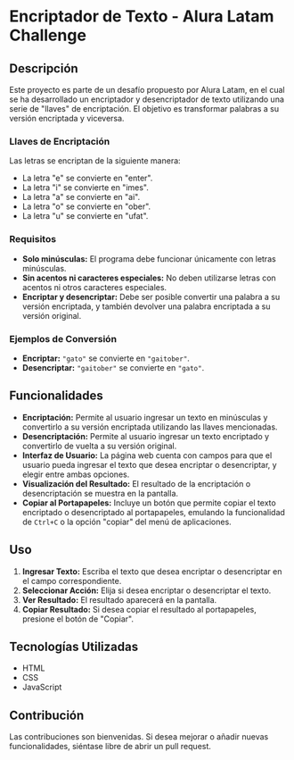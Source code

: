 # Encriptador de Texto - Alura Latam Challenge

## Descripción

Este proyecto es parte de un desafío propuesto por Alura Latam, en el cual se ha desarrollado un encriptador y desencriptador de texto utilizando una serie de "llaves" de encriptación. El objetivo es transformar palabras a su versión encriptada y viceversa.

### Llaves de Encriptación

Las letras se encriptan de la siguiente manera:

- La letra "e" se convierte en "enter".
- La letra "i" se convierte en "imes".
- La letra "a" se convierte en "ai".
- La letra "o" se convierte en "ober".
- La letra "u" se convierte en "ufat".

### Requisitos

- **Solo minúsculas:** El programa debe funcionar únicamente con letras minúsculas.
- **Sin acentos ni caracteres especiales:** No deben utilizarse letras con acentos ni otros caracteres especiales.
- **Encriptar y desencriptar:** Debe ser posible convertir una palabra a su versión encriptada, y también devolver una palabra encriptada a su versión original.

### Ejemplos de Conversión

- **Encriptar:** `"gato"` se convierte en `"gaitober"`.
- **Desencriptar:** `"gaitober"` se convierte en `"gato"`.

## Funcionalidades

- **Encriptación:** Permite al usuario ingresar un texto en minúsculas y convertirlo a su versión encriptada utilizando las llaves mencionadas.
- **Desencriptación:** Permite al usuario ingresar un texto encriptado y convertirlo de vuelta a su versión original.
- **Interfaz de Usuario:** La página web cuenta con campos para que el usuario pueda ingresar el texto que desea encriptar o desencriptar, y elegir entre ambas opciones.
- **Visualización del Resultado:** El resultado de la encriptación o desencriptación se muestra en la pantalla.
- **Copiar al Portapapeles:** Incluye un botón que permite copiar el texto encriptado o desencriptado al portapapeles, emulando la funcionalidad de `Ctrl+C` o la opción "copiar" del menú de aplicaciones.

## Uso

1. **Ingresar Texto:** Escriba el texto que desea encriptar o desencriptar en el campo correspondiente.
2. **Seleccionar Acción:** Elija si desea encriptar o desencriptar el texto.
3. **Ver Resultado:** El resultado aparecerá en la pantalla.
4. **Copiar Resultado:** Si desea copiar el resultado al portapapeles, presione el botón de "Copiar".

## Tecnologías Utilizadas

- HTML
- CSS
- JavaScript

## Contribución

Las contribuciones son bienvenidas. Si desea mejorar o añadir nuevas funcionalidades, siéntase libre de abrir un pull request.


